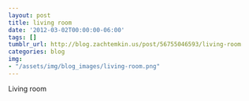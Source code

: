 ```yaml
---
layout: post
title: living room
date: '2012-03-02T00:00:00-06:00'
tags: []
tumblr_url: http://blog.zachtemkin.us/post/56755046593/living-room
categories: blog
img:
- "/assets/img/blog_images/living-room.png" 
---
```

Living room
